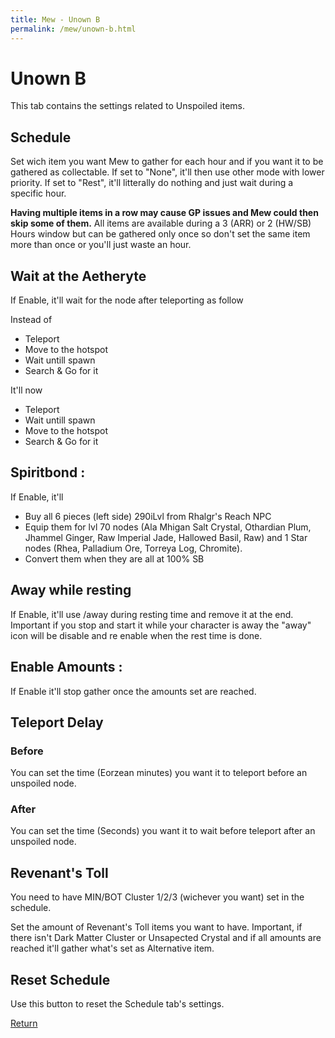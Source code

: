 ```yaml
---
title: Mew - Unown B
permalink: /mew/unown-b.html
---
```


# Unown B
This tab contains the settings related to Unspoiled items.

## Schedule
Set wich item you want Mew to gather for each hour and if you want it to be gathered as collectable.
If set to "None", it'll then use other mode with lower priority.
If set to "Rest", it'll litterally do nothing and just wait during a specific hour.

**Having multiple items in a row may cause GP issues and Mew could then skip some of them.** 
All items are available during a 3 (ARR) or 2 (HW/SB) Hours window but can be gathered only once so don't set the same item more than once or you'll just waste an hour.

## Wait at the Aetheryte
If Enable, it'll wait for the node after teleporting as follow

Instead of
 * Teleport
 * Move to the hotspot
 * Wait untill spawn
 * Search & Go for it
 
It'll now
 * Teleport
 * Wait untill spawn
 * Move to the hotspot
 * Search & Go for it

## Spiritbond :
If Enable, it'll
- Buy all 6 pieces (left side) 290iLvl from Rhalgr's Reach NPC
- Equip them for lvl 70 nodes (Ala Mhigan Salt Crystal, Othardian Plum, Jhammel Ginger, Raw Imperial Jade, Hallowed Basil, Raw) and 1 Star nodes (Rhea, Palladium Ore, Torreya Log, Chromite).
- Convert them when they are all at 100% SB

## Away while resting
If Enable, it'll use /away during resting time and remove it at the end. Important if you stop and start it while your character is away the "away" icon will be disable and re enable when the rest time is done.

## Enable Amounts :
If Enable it'll stop gather once the amounts set are reached.

## Teleport Delay
### Before
You can set the time (Eorzean minutes) you want it to teleport before an unspoiled node.

### After
You can set the time (Seconds) you want it to wait before teleport after an unspoiled node.

## Revenant's Toll
You need to have MIN/BOT Cluster 1/2/3 (wichever you want) set in the schedule.

Set the amount of Revenant's Toll items you want to have. Important, if there isn't Dark Matter Cluster or Unsapected Crystal and if all amounts are reached it'll gather what's set as Alternative item.

## Reset Schedule
Use this button to reset the Schedule tab's settings.

[Return](/mew/mew.html)